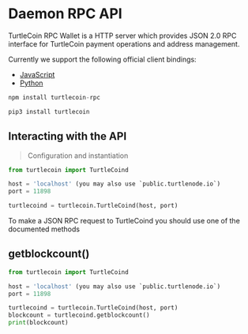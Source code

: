 # Daemon RPC API

TurtleCoin RPC Wallet is a HTTP server which provides JSON 2.0 RPC interface for TurtleCoin payment operations and address management.

Currently we support the following official client bindings:

* [JavaScript](https://github.com/turtlecoin/turtlecoind-rpc-js)
* [Python](https://github.com/turtlecoin/turtlecoin-walletd-rpc-python)

```javascript
npm install turtlecoin-rpc
```

```python
pip3 install turtlecoin
```

## Interacting with the API

<!-- idk any endpoint exmaple, can i use the same? -->

>  Configuration and instantiation

```python
from turtlecoin import TurtleCoind

host = 'localhost' (you may also use `public.turtlenode.io`)
port = 11898

turtlecoind = turtlecoin.TurtleCoind(host, port)
```

To make a JSON RPC request to TurtleCoind you should use one of the documented methods
<!-- i have no frigging idea, is this correct? i never used any post request or url typing or opening -->

## getblockcount()

```python
from turtlecoin import TurtleCoind

host = 'localhost' (you may also use `public.turtlenode.io`)
port = 11898

turtlecoind = turtlecoin.TurtleCoind(host, port)
blockcount = turtlecoind.getblockcount()
print(blockcount)
```
